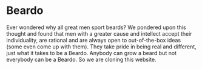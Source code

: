 # Beardo
 Ever wondered why all great men sport beards? We pondered upon this thought and found that men with a greater cause and intellect accept their individuality, are rational and are always open to out-of-the-box ideas (some even come up with them). They take pride in being real and different, just what it takes to be a Beardo. Anybody can grow a beard but not everybody can be a Beardo. So we are cloning this website.
